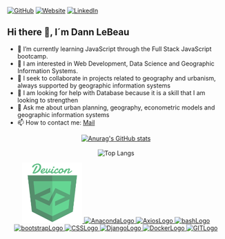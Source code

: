 [![GitHub](https://img.shields.io/badge/GitHub-@dannlebeau-success?style=flat&logo=github)](https://github.com/dannlebeau)
[![Website](https://img.shields.io/badge/Web-site-informational?style=flat&logo=google%20earth)](https://dannlebeau.github.io/ownroute.github.io/)
[![LinkedIn](https://img.shields.io/badge/Linked-In-blue?style=flat&logo=linkedin)](https://www.linkedin.com/in/jcordovafredes/)

## Hi there 👋, I´m Dann LeBeau


- 🌱 I’m currently learning JavaScript through the Full Stack JavaScript bootcamp.
- 👀 I am interested in Web Development, Data Science and Geographic Information Systems.
- 👯 I seek to collaborate in projects related to geography and urbanism, always supported by geographic information systems
- 🤔 I am looking for help with Database because it is a skill that I am looking to strengthen
- 💬 Ask me about urban planning, geography, econometric models and geographic information systems
- 📫 How to contact me:
<a href="mailto:legeographe@proton.com">Mail</a>
<div align="center"> 

[![Anurag's GitHub stats](https://github-readme-stats.vercel.app/api?username=dannlebeau&show_icons=true&theme=algolia)](https://github.com/dannlebeau/github-readme-stats)
<br><br>
![Top Langs](https://github-readme-stats.vercel.app/api/top-langs/?username=dannlebeau&layout=compact)
</div>



<div align="center">
    <a href="https://github.com/devicons/devicon">
        <img src="https://raw.githubusercontent.com/devicons/devicon/master/icons/devicon/devicon-original-wordmark.svg" alt="DeviconLogo" height="140" />
        <img src="https://github.com/dannlebeau/devicon/blob/master/icons/anaconda/anaconda-original-wordmark.svg" alt="AnacondaLogo" height="140" />
        <img src="https://github.com/dannlebeau/devicon/blob/master/icons/axios/axios-plain-wordmark.svg" alt="AxiosLogo" height="140" />
        <img src="https://github.com/dannlebeau/devicon/blob/master/icons/bash/bash-original.svg" alt="bashLogo" height="140" />
        <img src="https://github.com/dannlebeau/devicon/blob/master/icons/bootstrap/bootstrap-original-wordmark.svg" alt="bootstrapLogo" height="140" />
        <img src="https://github.com/dannlebeau/devicon/blob/master/icons/css3/css3-original-wordmark.svg" alt="CSSLogo" height="140" />
        <img src="https://github.com/dannlebeau/devicon/blob/master/icons/django/django-plain-wordmark.svg" alt="DjangoLogo" height="140" />
        <img src="https://github.com/dannlebeau/devicon/blob/master/icons/docker/docker-original-wordmark.svg" alt="DockerLogo" height="140" />
        <img src="https://github.com/dannlebeau/devicon/blob/master/icons/git/git-original-wordmark.svg" alt="GITLogo" height="140" />
    </a>
</div>


<!--
**dannlebeau/dannlebeau** is a ✨ _special_ ✨ repository because its `README.md` (this file) appears on your GitHub profile.

Here are some ideas to get you started:

- 🔭 I’m currently working on ...
- 🌱 I’m currently learning ...
- 👯 I’m looking to collaborate on ...
- 🤔 I’m looking for help with ...
- 💬 Ask me about ...
- 📫 How to reach me: ...
- 😄 Pronouns: ...
- ⚡ Fun fact: ...
-->
